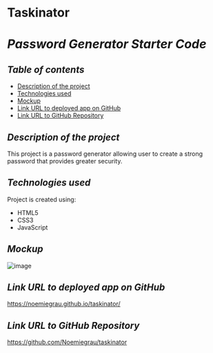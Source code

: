 # Taskinator

# **_Password Generator Starter Code_**

## **_Table of contents_**
* [Description of the project](#description-of-the-project)
* [Technologies used](#technologies-used)
* [Mockup](#mockup)
* [Link URL to deployed app on GitHub](#link-URL-to-deployed-app-on-GitHub)
* [Link URL to GitHub Repository](#link-URL-to-GitHub-repository)

## **_Description of the project_**
This project is a password generator allowing user to create a strong password that provides greater security.

## **_Technologies used_**
Project is created using:
* HTML5
* CSS3
* JavaScript

## **_Mockup_**
![image](https://user-images.githubusercontent.com/78329298/110901056-92000400-82b8-11eb-8405-10036027dc38.png)

## **_Link URL to deployed app on GitHub_**
https://noemiegrau.github.io/taskinator/

## **_Link URL to GitHub Repository_**
https://github.com/Noemiegrau/taskinator
